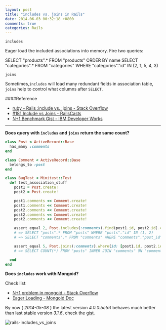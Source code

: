 ```yaml
---
layout: post
title: "includes vs. joins in Rails"
date: 2014-06-03 00:32:18 +0800
comments: true
categories: Rails
---
```


`includes`


Eager load the included associations into memory. Fire two queries:

  SELECT "products".* FROM "products" ORDER BY name
    SELECT "categories".* FROM "categories" WHERE "categories"."id" IN (2, 1, 5, 4, 3)

`joins`

Sometimes,`includes` will load many redundant fields in association table, `joins` help to control what columns after `SELECT`.

 
####Reference

+ [ruby - Rails :include vs. :joins - Stack Overflow](http://stackoverflow.com/questions/1208636/rails-include-vs-joins/10129946)
+ [#181 Include vs Joins - RailsCasts](http://railscasts.com/episodes/181-include-vs-joins?language=zh&view=asciicast)
+ [N+1 Benchmark Gist - IBM Developer Works](https://gist.github.com/ifyouseewendy/6d0feb90d76fb894814a)

- - -

**Does query with `includes` and `joins` return the same count?**

```ruby activerecord-includes-joins-query-count  https://gist.github.com/ifyouseewendy/429544e5b8f49a347e95
class Post < ActiveRecord::Base
  has_many :comments
end

class Comment < ActiveRecord::Base
  belongs_to :post
end

class BugTest < Minitest::Test
  def test_association_stuff
    post1 = Post.create!
    post2 = Post.create!

    post1.comments << Comment.create!
    post1.comments << Comment.create!
    post2.comments << Comment.create!
    post2.comments << Comment.create!
    post2.comments << Comment.create!

    assert_equal 2, Post.includes(:comments).find(post1.id, post2.id).count
    # => SELECT "posts".* FROM "posts" WHERE "posts"."id" IN (1, 2)
    # => SELECT "comments".* FROM "comments" WHERE "comments"."post_id" IN (1, 2)

    assert_equal 5, Post.joins(:comments).where(id: [post1.id, post2.id]).count
    # => SELECT COUNT(*) FROM "posts" INNER JOIN "comments" ON "comments"."post_id" = "posts"."id" WHERE "posts"."id" IN (1, 2)

  end
end

```

**Does `includes` work with Mongoid?** 

Check list:

+ [N+1 problem in mongoid - Stack Overflow](http://stackoverflow.com/questions/3912706/n1-problem-in-mongoid)
+ [Eager Loading - Mongoid Doc](http://mongoid.org/en/mongoid/docs/querying.html#queries)

By now ( *2014-05-08* ) the latest version *4.0.0.beta1* behaves much better than last stable version *3.1.6*, check the [gist](https://gist.github.com/ifyouseewendy/0069c0498274d2dd5a6d).

![rails-includes_vs_joins](https://dl.dropboxusercontent.com/s/ol5lajw9z9hwaca/rails-includes_vs_joins_selected.png?dl=1&token_hash=AAE9IXia0UGrhtp5vqQRQHLWGOydmyjeTXuuek6Kg-CtOA&expiry=1399564547)


